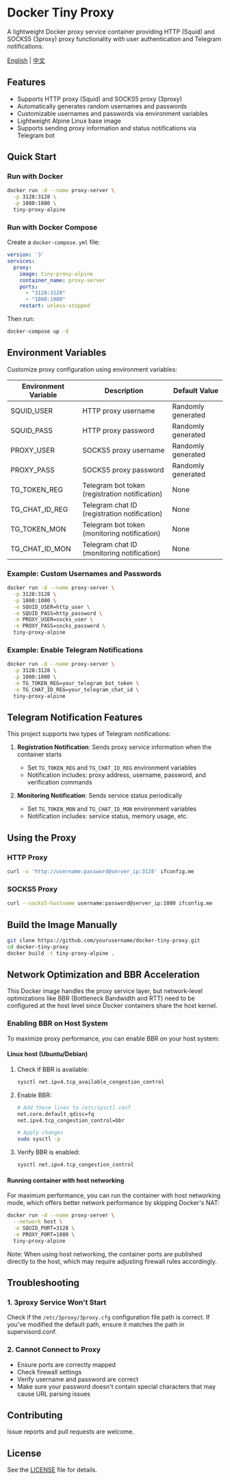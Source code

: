 # Docker Tiny Proxy

A lightweight Docker proxy service container providing HTTP (Squid) and SOCKS5 (3proxy) proxy functionality with user authentication and Telegram notifications.

[English](README.md) | [中文](README_CN.md)

## Features

- Supports HTTP proxy (Squid) and SOCKS5 proxy (3proxy)
- Automatically generates random usernames and passwords
- Customizable usernames and passwords via environment variables
- Lightweight Alpine Linux base image
- Supports sending proxy information and status notifications via Telegram bot

## Quick Start

### Run with Docker

```bash
docker run -d --name proxy-server \
  -p 3128:3128 \
  -p 1080:1080 \
  tiny-proxy-alpine
```

### Run with Docker Compose

Create a `docker-compose.yml` file:

```yaml
version: '3'
services:
  proxy:
    image: tiny-proxy-alpine
    container_name: proxy-server
    ports:
      - "3128:3128"
      - "1080:1080"
    restart: unless-stopped
```

Then run:

```bash
docker-compose up -d
```

## Environment Variables

Customize proxy configuration using environment variables:

| Environment Variable | Description | Default Value |
|----------|------|--------|
| SQUID_USER | HTTP proxy username | Randomly generated |
| SQUID_PASS | HTTP proxy password | Randomly generated |
| PROXY_USER | SOCKS5 proxy username | Randomly generated |
| PROXY_PASS | SOCKS5 proxy password | Randomly generated |
| TG_TOKEN_REG | Telegram bot token (registration notification) | None |
| TG_CHAT_ID_REG | Telegram chat ID (registration notification) | None |
| TG_TOKEN_MON | Telegram bot token (monitoring notification) | None |
| TG_CHAT_ID_MON | Telegram chat ID (monitoring notification) | None |

### Example: Custom Usernames and Passwords

```bash
docker run -d --name proxy-server \
  -p 3128:3128 \
  -p 1080:1080 \
  -e SQUID_USER=http_user \
  -e SQUID_PASS=http_password \
  -e PROXY_USER=socks_user \
  -e PROXY_PASS=socks_password \
  tiny-proxy-alpine
```

### Example: Enable Telegram Notifications

```bash
docker run -d --name proxy-server \
  -p 3128:3128 \
  -p 1080:1080 \
  -e TG_TOKEN_REG=your_telegram_bot_token \
  -e TG_CHAT_ID_REG=your_telegram_chat_id \
  tiny-proxy-alpine
```

## Telegram Notification Features

This project supports two types of Telegram notifications:

1. **Registration Notification**: Sends proxy service information when the container starts
   - Set `TG_TOKEN_REG` and `TG_CHAT_ID_REG` environment variables
   - Notification includes: proxy address, username, password, and verification commands

2. **Monitoring Notification**: Sends service status periodically
   - Set `TG_TOKEN_MON` and `TG_CHAT_ID_MON` environment variables
   - Notification includes: service status, memory usage, etc.

## Using the Proxy

### HTTP Proxy

```bash
curl -x 'http://username:password@server_ip:3128' ifconfig.me
```

### SOCKS5 Proxy

```bash
curl --socks5-hostname username:password@server_ip:1080 ifconfig.me
```

## Build the Image Manually

```bash
git clone https://github.com/yourusername/docker-tiny-proxy.git
cd docker-tiny-proxy
docker build -t tiny-proxy-alpine .
```

## Network Optimization and BBR Acceleration

This Docker image handles the proxy service layer, but network-level optimizations like BBR (Bottleneck Bandwidth and RTT) need to be configured at the host level since Docker containers share the host kernel.

### Enabling BBR on Host System

To maximize proxy performance, you can enable BBR on your host system:

#### Linux host (Ubuntu/Debian)

1. Check if BBR is available:
   ```bash
   sysctl net.ipv4.tcp_available_congestion_control
   ```

2. Enable BBR:
   ```bash
   # Add these lines to /etc/sysctl.conf
   net.core.default_qdisc=fq
   net.ipv4.tcp_congestion_control=bbr
   
   # Apply changes
   sudo sysctl -p
   ```

3. Verify BBR is enabled:
   ```bash
   sysctl net.ipv4.tcp_congestion_control
   ```

#### Running container with host networking

For maximum performance, you can run the container with host networking mode, which offers better network performance by skipping Docker's NAT:

```bash
docker run -d --name proxy-server \
  --network host \
  -e SQUID_PORT=3128 \
  -e PROXY_PORT=1080 \
  tiny-proxy-alpine
```

Note: When using host networking, the container ports are published directly to the host, which may require adjusting firewall rules accordingly.

## Troubleshooting

### 1. 3proxy Service Won't Start

Check if the `/etc/3proxy/3proxy.cfg` configuration file path is correct. If you've modified the default path, ensure it matches the path in supervisord.conf.

### 2. Cannot Connect to Proxy

- Ensure ports are correctly mapped
- Check firewall settings
- Verify username and password are correct
- Make sure your password doesn't contain special characters that may cause URL parsing issues

## Contributing

Issue reports and pull requests are welcome.

## License

See the [LICENSE](LICENSE) file for details.